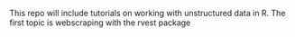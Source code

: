 This repo will include tutorials on working with unstructured data in R.
The first topic is webscraping with the rvest package
